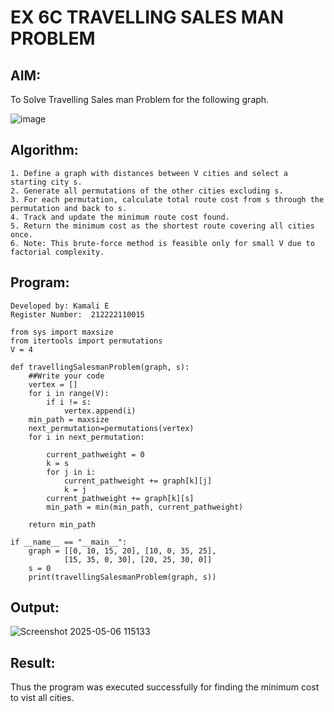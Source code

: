 # EX 6C TRAVELLING SALES MAN PROBLEM
## AIM:
To Solve Travelling Sales man Problem for the following graph.

![image](https://github.com/user-attachments/assets/653921a4-3d7b-4691-9b41-735e80f7af0b)

## Algorithm:
```
1. Define a graph with distances between V cities and select a starting city s.
2. Generate all permutations of the other cities excluding s.
3. For each permutation, calculate total route cost from s through the permutation and back to s.
4. Track and update the minimum route cost found.
5. Return the minimum cost as the shortest route covering all cities once.
6. Note: This brute-force method is feasible only for small V due to factorial complexity.
```

## Program:
```
Developed by: Kamali E
Register Number:  212222110015

from sys import maxsize
from itertools import permutations
V = 4
 
def travellingSalesmanProblem(graph, s):
    ##Write your code
    vertex = [] 
    for i in range(V): 
        if i != s: 
            vertex.append(i) 
    min_path = maxsize 
    next_permutation=permutations(vertex)
    for i in next_permutation:

        current_pathweight = 0
        k = s 
        for j in i: 
            current_pathweight += graph[k][j] 
            k = j 
        current_pathweight += graph[k][s] 
        min_path = min(min_path, current_pathweight) 
         
    return min_path

if __name__ == "__main__":
    graph = [[0, 10, 15, 20], [10, 0, 35, 25],
            [15, 35, 0, 30], [20, 25, 30, 0]]
    s = 0
    print(travellingSalesmanProblem(graph, s))
```

## Output:
![Screenshot 2025-05-06 115133](https://github.com/user-attachments/assets/85b4d8a7-d453-4a9c-a176-40714b7d37f8)

## Result:
Thus the program was executed successfully for finding the minimum cost to vist all cities.
